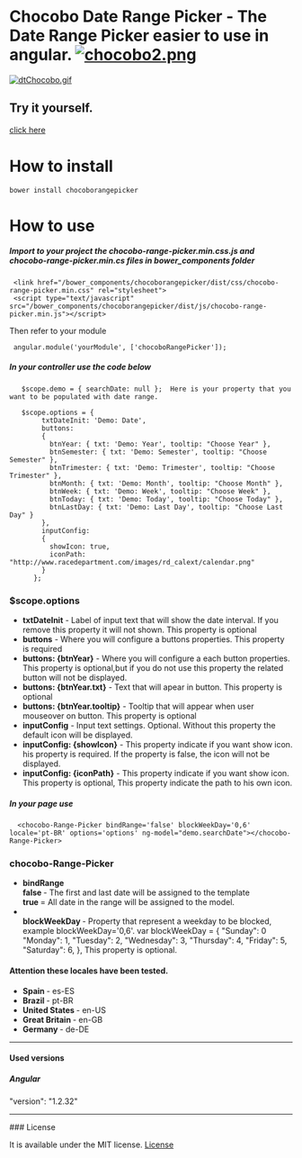 # Chocobo Date Range Picker - The Date Range Picker easier to use in angular.  [![chocobo2.png](https://s23.postimg.org/9ihipgoej/chocobo2.png)](https://postimg.org/image/k5bbuvwjr/)

[![dtChocobo.gif](https://s30.postimg.org/qkccdu5xt/dt_Chocobo.gif)](https://postimg.org/image/607ifcq6l/)

## Try it yourself.
[click here](https://chocobo-date-range-picker.herokuapp.com/)

# How to install

```
bower install chocoborangepicker
```

# How to use

##### Import to your project the chocobo-range-picker.min.css.js and chocobo-range-picker.min.cs files in bower_components folder
```
 <link href="/bower_components/chocoborangepicker/dist/css/chocobo-range-picker.min.css" rel="stylesheet">
 <script type="text/javascript" src="/bower_components/chocoborangepicker/dist/js/chocobo-range-picker.min.js"></script>
```
 
 Then refer to your module
```
 angular.module('yourModule', ['chocoboRangePicker']);
```

##### In your controller use the code below
 
 
```
   $scope.demo = { searchDate: null };  Here is your property that you want to be populated with date range.
   
   $scope.options = {
        txtDateInit: 'Demo: Date',
        buttons:
        {
          btnYear: { txt: 'Demo: Year', tooltip: "Choose Year" },
          btnSemester: { txt: 'Demo: Semester', tooltip: "Choose Semester" },
          btnTrimester: { txt: 'Demo: Trimester', tooltip: "Choose Trimester" },
          btnMonth: { txt: 'Demo: Month', tooltip: "Choose Month" },
          btnWeek: { txt: 'Demo: Week', tooltip: "Choose Week" },
          btnToday: { txt: 'Demo: Today', tooltip: "Choose Today" },
          btnLastDay: { txt: 'Demo: Last Day', tooltip: "Choose Last Day" }
        },
        inputConfig: 
        {
          showIcon: true,
          iconPath: "http://www.racedepartment.com/images/rd_calext/calendar.png"
        }
      };
```


### $scope.options
<ul>
<li><b>txtDateInit</b> - Label of input text that will show the date interval. If you remove this property it will not shown. This property is optional</li>
<li><b>buttons</b> - Where you will configure a buttons properties. This property is required</li>
<li><b>buttons: {btnYear}</b> - Where you will configure a each button properties. This property is optional,but if you do not use this property the related button will not be displayed.</li>
<li><b>buttons: {btnYear.txt}</b> - Text that will apear in button. This property is optional</li>
<li><b>buttons: {btnYear.tooltip}</b> - Tooltip that will appear when user mouseover on button. This property is optional</li>
<li><b>inputConfig</b> - Input text settings. Optional. Without this property the default icon will be displayed.</li>
<li><b>inputConfig: {showIcon}</b> - This property indicate if you want show icon. his property is required. If the property is false, the icon will not be displayed.</li>
<li><b>inputConfig: {iconPath}</b> - This property indicate if you want show icon. This property is optional, This property indicate the path to his own icon.</li>
</ul>
 
##### In your page use

```
  <chocobo-Range-Picker bindRange='false' blockWeekDay='0,6' locale='pt-BR' options='options' ng-model="demo.searchDate"></chocobo-Range-Picker>
```


### chocobo-Range-Picker
<ul>
<li><b>bindRange
</b> 
<br> <b>false </b>- The first and last date will be assigned to the template
<br> <b>true </b> = All date in the range will be assigned to the model.
</li>

<li>
<br> <b>blockWeekDay </b>- Property that represent a weekday to be blocked, example blockWeekDay='0,6'. var blockWeekDay = {
  "Sunday": 0
  "Monday": 1,
  "Tuesday": 2,
  "Wednesday": 3,
  "Thursday": 4,
  "Friday": 5,
  "Saturday": 6,
}, This property is optional.
</li>
</ul>

#### Attention these locales have been tested.

<ul>
  <li>
    <b>
      Spain
    </b> - es-ES
  </li>
  <li>
    <b>
      Brazil
    </b> - pt-BR
  </li>
  <li>
    <b>
      United States
    </b> - en-US
  </li>
  <li>
    <b>
      Great Britain 
    </b> - en-GB
  </li>
  <li>
    <b>
      Germany
    </b> - de-DE
  </li>
</ul>
<hr>

#### Used versions

##### Angular
"version": "1.2.32"
<hr>
### License

It is available under the MIT license.
[License](https://opensource.org/licenses/mit-license.php)
